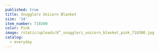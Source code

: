 ```yaml
---
published: true
title: Snugglerz Unicorn Blanket
size: '14'
item_number: 718300
color: Pink
image: /static/uploads/6”_snugglerz_unicorn_blanket_pink_718300.jpg
catalog:
  - everyday
---
```


